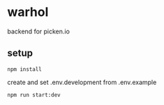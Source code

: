 # warhol
backend for picken.io

## setup
```
npm install
```

create and set .env.development from .env.example

```
npm run start:dev
```
